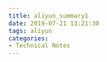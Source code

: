 ```yaml
---
title: aliyun_summary1
date: 2019-07-21 13:21:30
tags: aliyun
categories:
- Technical Notes
---
```

